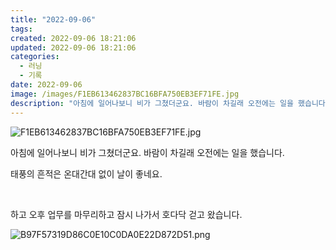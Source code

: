 ```yaml
---
title: "2022-09-06"
tags:
created: 2022-09-06 18:21:06
updated: 2022-09-06 18:21:06
categories:
  - 러닝
  - 기록
date: 2022-09-06
image: /images/F1EB613462837BC16BFA750EB3EF71FE.jpg
description: "아침에 일어나보니 비가 그쳤더군요. 바람이 차길래 오전에는 일을 했습니다. 태풍의 흔적은 온대간대 없이 날이 좋네요. 하고 오후 업무를 마무리하고 잠시 나가서 호다닥 걷고 왔습니다."
---
```


![F1EB613462837BC16BFA750EB3EF71FE.jpg](/images/F1EB613462837BC16BFA750EB3EF71FE.jpg)
 
 

아침에 일어나보니 비가 그쳤더군요. 바람이 차길래 오전에는 일을 했습니다.

태풍의 흔적은 온대간대 없이 날이 좋네요.

 

하고 오후 업무를 마무리하고 잠시 나가서 호다닥 걷고 왔습니다.

 
 ![B97F57319D86C0E10C0DA0E22D872D51.png](/images/B97F57319D86C0E10C0DA0E22D872D51.png)
